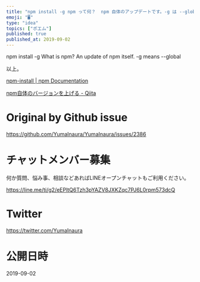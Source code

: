 ```yaml
---
title: "npm install -g npm って何？  npm 自体のアップデートです。-g は --global という意味です。"
emoji: "🖥"
type: "idea"
topics: ["ポエム"]
published: true
published_at: 2019-09-02
---
```


npm install -g What is npm? An update of npm itself. -g means --global


以上。

[npm-install | npm Documentation](https://docs.npmjs.com/cli/install)

[npm自体のバージョンを上げる - Qiita](https://qiita.com/n0bisuke/items/b2704b6ebb84f21c03c1)


# Original by Github issue

https://github.com/YumaInaura/YumaInaura/issues/2386








<!-- Update From Qiita API -->

# チャットメンバー募集


何か質問、悩み事、相談などあればLINEオープンチャットもご利用ください。

https://line.me/ti/g2/eEPltQ6Tzh3pYAZV8JXKZqc7PJ6L0rpm573dcQ





# Twitter


https://twitter.com/YumaInaura


<!-- Update From Qiita API -->



# 公開日時

2019-09-02

